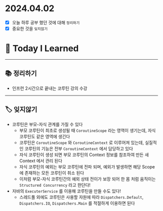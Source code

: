 # 2024.04.02

- [x] 오늘 하루 공부 했던 것에 대해 `정리하기`
- [x] 중요한 것을 `잊지않기`

# 🚩 Today I Learned

---

## 📚 정리하기

- 인프런 2시간으로 끝내는 코루틴 강의 수강

---

## 🏷 잊지않기

- 코루틴은 부모-자식 관계를 가질 수 있다
  - 부모 코루틴이 최초로 생성될 때 `CoroutineScope` 라는 영역이 생기는데, 자식 코루틴도 같은 영역에 생긴다
  - 코루틴은 `CoroutineScope` 와 `CoroutineContext` 로 이루어져 있는데, 실질적인 코루틴의 기능은 전부 `CoroutineContext` 에서 담당하고 있다
  - 자식 코루틴이 생성 되면 부모 코루틴의 Context 정보를 참조하여 만든 새 Context 에서 관리 된다
  - 자식 코루틴의 예외는 부모 코루틴에 전파 되며, 예외가 발생하면 해당 Scope 에 존재하는 모든 코루틴이 취소 된다
  - 이처럼 부모-자식 코루틴간의 예외 상태 전이가 보장 되어 한 몸 처럼 움직이는 `Structured Concurrency` 라고 한단다!
- 자바의 `ExecuterService` 를 이용해 코루틴을 만들 수도 있다!
  - 스레드풀 외에도 코루틴은 사용할 자원에 따라 `Dispatchers.Default`, `Dispatchers.IO`, `Dispatchers.Main` 를 적절하게 이용하면 된다
